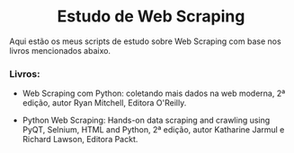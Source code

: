 <h1 align="center">Estudo de Web Scraping</h1>

Aqui estão os meus scripts de estudo sobre Web Scraping com base nos livros mencionados abaixo.

### Livros:
- Web Scraping com Python: coletando mais dados na web moderna, 2ª edição, autor Ryan Mitchell, Editora O'Reilly.

- Python Web Scraping: Hands-on data scraping and crawling using PyQT, Selnium, HTML and Python, 2ª edição, autor Katharine Jarmul e Richard Lawson, Editora Packt.
